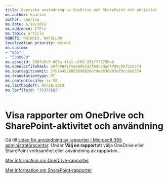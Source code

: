 ```yaml
---
title: Övervaka användning av OneDrive och SharePoint och aktivitet
ms.author: kaarins
author: kaarins
ms.date: 6/10/2018
ms.audience: ITPro
ms.topic: article
ROBOTS: NOINDEX, NOFOLLOW
localization_priority: Normal
ms.custom:
- "865"
- "5300020"
ms.assetid: 2987a5c9-063a-4fa1-af03-951f7f1750a8
ms.openlocfilehash: 20f40841feae8962a2fbdaadad4f89c95f32acf4
ms.sourcegitcommit: 5fb7a4b28859690020efdea630d03e70cc0e6334
ms.translationtype: MT
ms.contentlocale: sv-SE
ms.lasthandoff: 06/28/2019
ms.locfileid: "35379587"
---
```

# <a name="view-reports-on-onedrive-and-sharepoint-activity-and-usage"></a>Visa rapporter om OneDrive och SharePoint-aktivitet och användning

Gå till [sidan för användning av rapporter i Microsoft 365 administratörscenter](https://admin.microsoft.com/AdminPortal/Home). Under **Välj en rapport**att välja OneDrive eller SharePoint verksamhet eller användning av rapporten.
  
[Mer information om OneDrive-rapporter](https://go.microsoft.com/fwlink/?linkid=875239)
  
[Mer information om SharePoint-rapporter](https://go.microsoft.com/fwlink/?linkid=875240)
  